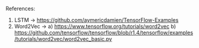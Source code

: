 References:
1) LSTM -> https://github.com/aymericdamien/TensorFlow-Examples
2) Word2Vec -> a) https://www.tensorflow.org/tutorials/word2vec
               b) https://github.com/tensorflow/tensorflow/blob/r1.4/tensorflow/examples/tutorials/word2vec/word2vec_basic.py
